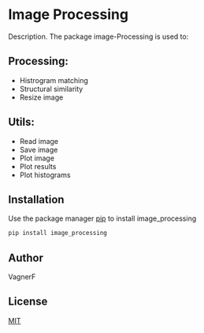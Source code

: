 # Image Processing

Description. 
The package image-Processing is used to:
## Processing:
- Histrogram matching
- Structural similarity
- Resize image
## Utils:
- Read image
- Save image
- Plot image
- Plot results
- Plot histograms

## Installation

Use the package manager [pip](https://pip.pypa.io/en/stable/) to install image_processing

```bash
pip install image_processing
```
## Author
VagnerF

## License
[MIT](https://choosealicense.com/licenses/mit/)